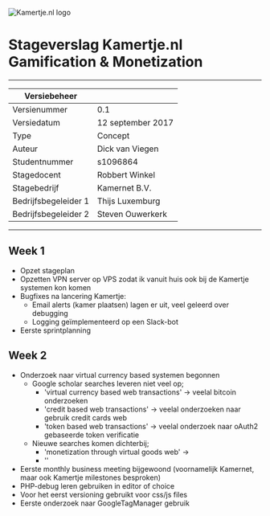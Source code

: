 ![Kamertje.nl logo](https://www.kamertje.nl/images/KLogo_Kleur-S.png "Kamertje.nl logo")
# Stageverslag Kamertje.nl Gamification & Monetization

---

| Versiebeheer| |
|---|---|
|Versienummer|0.1|
|Versiedatum|12 september 2017|
|Type|Concept|
|Auteur|Dick van Viegen|
|Studentnummer|s1096864|
|Stagedocent|Robbert Winkel|
|Stagebedrijf|Kamernet B.V.|
|Bedrijfsbegeleider 1|Thijs Luxemburg|
|Bedrijfsbegeleider 2|Steven Ouwerkerk|

---

## Week 1
* Opzet stageplan
* Opzetten VPN server op VPS zodat ik vanuit huis ook bij de Kamertje systemen kon komen
* Bugfixes na lancering Kamertje:
    * Email alerts (kamer plaatsen) lagen er uit, veel geleerd over debugging
    * Logging geïmplementeerd op een Slack-bot
* Eerste sprintplanning



## Week 2
* Onderzoek naar virtual currency based systemen begonnen
    * Google scholar searches leveren niet veel op;
        * 'virtual currency based web transactions' -> veelal bitcoin onderzoeken
        * 'credit based web transactions' -> veelal onderzoeken naar gebruik credit cards web
        * 'token based web transactions' -> veelal onderzoek naar oAuth2 gebaseerde token verificatie
    * Nieuwe searches komen dichterbij;
        * 'monetization through virtual goods web' ->
        * ''
* Eerste monthly business meeting bijgewoond (voornamelijk Kamernet, maar ook Kamertje milestones besproken)
* PHP-debug leren gebruiken in editor of choice
* Voor het eerst versioning gebruikt voor css/js files
* Eerste onderzoek naar GoogleTagManager gebruik
